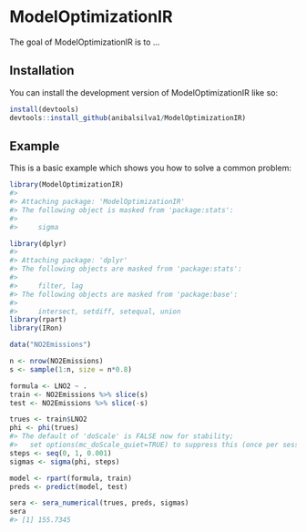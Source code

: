 
<!-- README.md is generated from README.Rmd. Please edit that file -->

# ModelOptimizationIR

<!-- badges: start -->
<!-- badges: end -->

The goal of ModelOptimizationIR is to …

## Installation

You can install the development version of ModelOptimizationIR like so:

``` r
install(devtools)
devtools::install_github(anibalsilva1/ModelOptimizationIR)
```

## Example

This is a basic example which shows you how to solve a common problem:

``` r
library(ModelOptimizationIR)
#> 
#> Attaching package: 'ModelOptimizationIR'
#> The following object is masked from 'package:stats':
#> 
#>     sigma

library(dplyr)
#> 
#> Attaching package: 'dplyr'
#> The following objects are masked from 'package:stats':
#> 
#>     filter, lag
#> The following objects are masked from 'package:base':
#> 
#>     intersect, setdiff, setequal, union
library(rpart)
library(IRon)

data("NO2Emissions")

n <- nrow(NO2Emissions)
s <- sample(1:n, size = n*0.8)

formula <- LNO2 ~ .
train <- NO2Emissions %>% slice(s)
test <- NO2Emissions %>% slice(-s)

trues <- train$LNO2
phi <- phi(trues)
#> The default of 'doScale' is FALSE now for stability;
#>   set options(mc_doScale_quiet=TRUE) to suppress this (once per session) message
steps <- seq(0, 1, 0.001)
sigmas <- sigma(phi, steps)

model <- rpart(formula, train)
preds <- predict(model, test)

sera <- sera_numerical(trues, preds, sigmas)
sera
#> [1] 155.7345
```
